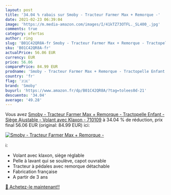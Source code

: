 ```yaml
---
layout: post
title: '34.04 % rabais sur Smoby - Tracteur Farmer Max + Remorque -'
date: 2021-02-23 06:39:04
image: 'https://m.media-amazon.com/images/I/41kTZ73OTFL._SL400_.jpg'
comments: true
category: ofertas
author: ring
slug: 'B01C42QR8A-fr Smoby - Tracteur Farmer Max + Remorque - Tractopelle...'
sku: 'B01C42QR8A-fr'
actualPrice: 56.06 EUR
currency: EUR
price: 56.06
comparePrice: 84.99 EUR
prodname: 'Smoby - Tracteur Farmer Max + Remorque - Tractopelle Enfant - Siège Ajustable - Volant avec Klaxon - 710109'
country: 'fr'
flag: '🇫🇷'
brand: 'Smoby'
buyurl: 'https://www.amazon.fr/dp/B01C42QR8A/?tag=tolees0d-21'
descuento: '34.04'
average: '49.28'
---
```


Vous avez [Smoby - Tracteur Farmer Max + Remorque - Tractopelle Enfant - Siège Ajustable - Volant avec Klaxon - 710109](https://www.amazon.fr/dp/B01C42QR8A/?tag=tolees0d-21)  à  34.04 % de réduction, prix final  56.06 EUR (original: 84.99 EUR) ici:

[![Smoby - Tracteur Farmer Max + Remorque -](https://m.media-amazon.com/images/I/41kTZ73OTFL._SL400_.jpg)](https://www.amazon.fr/dp/B01C42QR8A/?tag=tolees0d-21)

ℹ️:

- Volant avec klaxon, siège réglable
- Pelle à lavant qui se soulève, capot ouvrable
- Tracteur à pédales avec remorque détachable
- Fabrication française
- A partir de 3 ans

[🛒 Achetez-le maintenant!!](https://www.amazon.fr/dp/B01C42QR8A/?tag=tolees0d-21)
